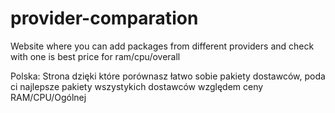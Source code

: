 # provider-comparation
Website where you can add packages from different providers and check with one is best price for ram/cpu/overall

Polska:
Strona dzięki które porównasz łatwo sobie pakiety dostawców, poda ci najlepsze pakiety wszystykich dostawców względem ceny RAM/CPU/Ogólnej

<blockquote class="imgur-embed-pub" lang="en" data-id="a/GylpYCq" data-context="false" ><a href="//imgur.com/a/GylpYCq"></a></blockquote><script async src="//s.imgur.com/min/embed.js" charset="utf-8"></script>
